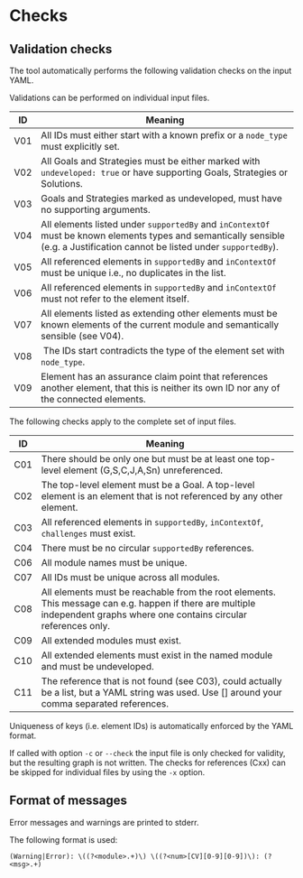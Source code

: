
# Checks

## Validation checks

The tool automatically performs the following validation checks on the input YAML.

Validations can be performed on individual input files.

| ID  | Meaning                                                                                      |
|-----|----------------------------------------------------------------------------------------------|
| V01 | All IDs must either start with a known prefix or a `node_type` must explicitly set.          |
| V02 | All Goals and Strategies must be either marked with `undeveloped: true` or have supporting Goals, Strategies or Solutions. |
| V03 | Goals and Strategies marked as undeveloped, must have no supporting arguments.               |
| V04 | All elements listed under `supportedBy` and `inContextOf` must be known elements types and semantically sensible (e.g. a Justification cannot be listed under `supportedBy`). |
| V05 | All referenced elements in `supportedBy` and `inContextOf` must be unique i.e., no duplicates in the list.  |
| V06 | All referenced elements in `supportedBy` and `inContextOf` must not refer to the element itself.            |
| V07 | All elements listed as extending other elements must be known elements of the current module and semantically sensible (see V04). |
| V08 | The IDs start contradicts the type of the element set with `node_type`. |
| V09 | Element has an assurance claim point that references another element, that this is neither its own ID nor any of the connected elements.|

The following checks apply to the complete set of input files.

| ID  | Meaning                                                                                                |
|-----|--------------------------------------------------------------------------------------------------------|
| C01 | There should be only one but must be at least one top-level element (G,S,C,J,A,Sn) unreferenced.       |
| C02 | The top-level element must be a Goal. A top-level element is an element that is not referenced by any other element.|
| C03 | All referenced elements in `supportedBy`, `inContextOf`, `challenges` must exist.                      |
| C04 | There must be no circular `supportedBy` references.                                                    |
| C06 | All module names must be unique.                                                                       |
| C07 | All IDs must be unique across all modules.                                                             |
| C08 | All elements must be reachable from the root elements. This message can e.g. happen if there are multiple independent graphs where one contains circular references only.|
| C09 | All extended modules must exist.                                                                       |
| C10 | All extended elements must exist in the named module and must be undeveloped.                          |
| C11 | The reference that is not found (see C03), could actually be a list, but a YAML string was used. Use [] around your comma separated references. |


Uniqueness of keys (i.e. element IDs) is automatically enforced by the YAML format.


If called with option `-c` or `--check` the input file is only checked for validity, but the resulting graph is not written.
The checks for references (Cxx) can be skipped for individual files by using the `-x` option.

## Format of messages

Error messages and warnings are printed to stderr.

The following format is used:

    (Warning|Error): \((?<module>.+)\) \((?<num>[CV][0-9][0-9])\): (?<msg>.+) 

